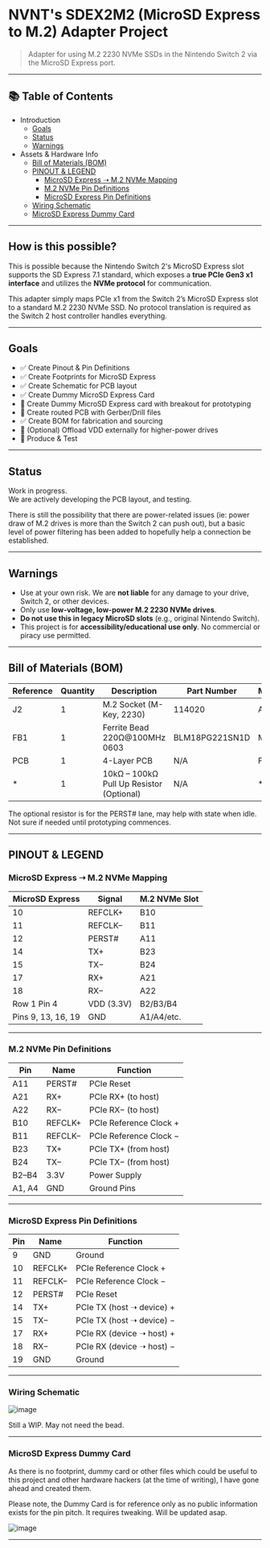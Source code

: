 # NVNT's SDEX2M2 (MicroSD Express to M.2) Adapter Project

> Adapter for using M.2 2230 NVMe SSDs in the Nintendo Switch 2 via the MicroSD Express port.

---

## 📚 Table of Contents
- Introduction
  - [Goals](#goals)
  - [Status](#status)
  - [Warnings](#warnings)
- Assets & Hardware Info
  - [Bill of Materials (BOM)](#bill-of-materials-bom)
  - [PINOUT & LEGEND](#pinout--legend)
    - [MicroSD Express ➝ M.2 NVMe Mapping](#microsd-express--m2-nvme-mapping)
    - [M.2 NVMe Pin Definitions](#m2-nvme-pin-definitions)
    - [MicroSD Express Pin Definitions](#microsd-express-pin-definitions)
  - [Wiring Schematic](#wiring-schematic)
  - [MicroSD Express Dummy Card](#wiring-schematic)

---

## How is this possible?

This is possible because the Nintendo Switch 2's MicroSD Express slot supports the SD Express 7.1 standard, which exposes a **true PCIe Gen3 x1 interface** and utilizes the **NVMe protocol** for communication.

This adapter simply maps PCIe x1 from the Switch 2’s MicroSD Express slot to a standard M.2 2230 NVMe SSD.  No protocol translation is required as the Switch 2 host controller handles everything.

---

## Goals

- ✅ Create Pinout & Pin Definitions
- ✅ Create Footprints for MicroSD Express
- ✅ Create Schematic for PCB layout
- ✅ Create Dummy MicroSD Express Card
- 🔲 Create Dummy MicroSD Express card with breakout for prototyping
- 🔲 Create routed PCB with Gerber/Drill files
- ✅ Create BOM for fabrication and sourcing
- 🔲 (Optional) Offload VDD externally for higher-power drives
- 🔲 Produce & Test

---

## Status

Work in progress.  
We are actively developing the PCB layout, and testing.

There is still the possibility that there are power-related issues (ie: power draw of M.2 drives is more than the Switch 2 can push out), but a basic level of power filtering has been added to hopefully help a connection be established.

---

## Warnings

- Use at your own risk. We are **not liable** for any damage to your drive, Switch 2, or other devices.
- Only use **low-voltage, low-power M.2 2230 NVMe drives**.
- **Do not use this in legacy MicroSD slots** (e.g., original Nintendo Switch).
- This project is for **accessibility/educational use only**.  No commercial or piracy use permitted.

---

## Bill of Materials (BOM)

| Reference | Quantity | Description                             | Part Number        | Manufacturer   |
|-----------|----------|-----------------------------------------|--------------------|----------------|
| J2        | 1        | M.2 Socket (M-Key, 2230)                | 114020             | Amphenol       |
| FB1       | 1        | Ferrite Bead 220Ω@100MHz 0603           | BLM18PG221SN1D     | Murata/OEM     |
| PCB       | 1        | 4-Layer PCB        | N/A                | Fabricated         | *              |
|*          | 1        | 10kΩ – 100kΩ Pull Up Resistor (Optional) | N/A               | *              |

The optional resistor is for the PERST# lane, may help with state when idle. Not sure if needed until prototyping commences.

---

## PINOUT & LEGEND

### MicroSD Express ➝ M.2 NVMe Mapping

| MicroSD Express    | Signal     | M.2 NVMe Slot |
|--------------------|------------|---------------|
| 10                 | REFCLK+    | B10           |
| 11                 | REFCLK−    | B11           |
| 12                 | PERST#     | A11           |
| 14                 | TX+        | B23           |
| 15                 | TX−        | B24           |
| 17                 | RX+        | A21           |
| 18                 | RX−        | A22           |
| Row 1 Pin 4        | VDD (3.3V) | B2/B3/B4      |
| Pins 9, 13, 16, 19 | GND        | A1/A4/etc.    |

---

### M.2 NVMe Pin Definitions

| Pin     | Name     | Function                 |
|---------|----------|--------------------------|
| A11     | PERST#   | PCIe Reset               |
| A21     | RX+      | PCIe RX+ (to host)       |
| A22     | RX−      | PCIe RX− (to host)       |
| B10     | REFCLK+  | PCIe Reference Clock +   |
| B11     | REFCLK−  | PCIe Reference Clock −   |
| B23     | TX+      | PCIe TX+ (from host)     |
| B24     | TX−      | PCIe TX− (from host)     |
| B2–B4   | 3.3V     | Power Supply             |
| A1, A4  | GND      | Ground Pins              |

---

### MicroSD Express Pin Definitions

| Pin  | Name     | Function                   |
|------|----------|----------------------------|
| 9    | GND      | Ground                     |
| 10   | REFCLK+  | PCIe Reference Clock +     |
| 11   | REFCLK−  | PCIe Reference Clock −     |
| 12   | PERST#   | PCIe Reset                 |
| 14   | TX+      | PCIe TX (host ➝ device) +  |
| 15   | TX−      | PCIe TX (host ➝ device) −  |
| 17   | RX+      | PCIe RX (device ➝ host) +  |
| 18   | RX−      | PCIe RX (device ➝ host) −  |
| 19   | GND      | Ground                     |

---

### Wiring Schematic

![image](https://github.com/user-attachments/assets/24d717a2-7385-4293-a098-90bb4e63f5af)

Still a WIP. May not need the bead.

---

### MicroSD Express Dummy Card

As there is no footprint, dummy card or other files which could be useful to this project and other hardware hackers (at the time of writing), I have gone ahead and created them.

Please note, the Dummy Card is for reference only as no public information exists for the pin pitch. It requires tweaking. Will be updated asap.

![image](https://github.com/user-attachments/assets/22540149-7b47-4f09-8c33-7f98d65de4fb)


---
